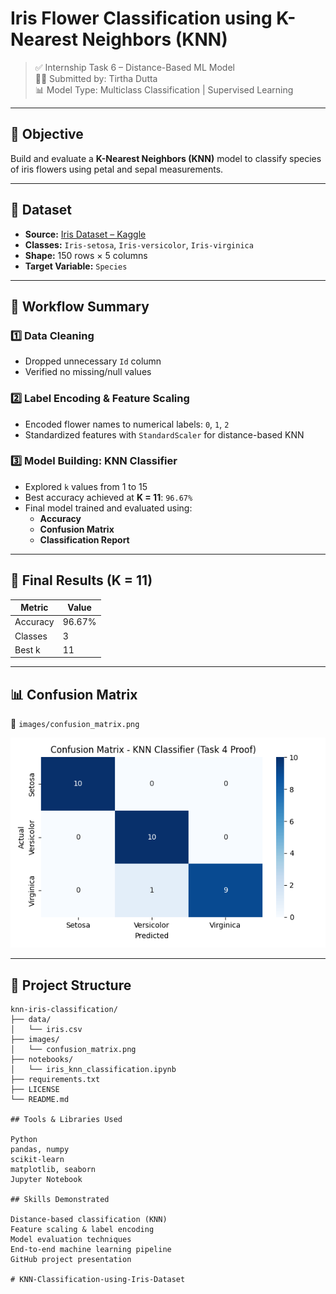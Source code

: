 # Iris Flower Classification using K-Nearest Neighbors (KNN)

> ✅ Internship Task 6 – Distance-Based ML Model  
> 👨‍💻 Submitted by: Tirtha Dutta  
> 📊 Model Type: Multiclass Classification | Supervised Learning

---

## 🧠 Objective

Build and evaluate a **K-Nearest Neighbors (KNN)** model to classify species of iris flowers using petal and sepal measurements.

---

## 📂 Dataset

- **Source:** [Iris Dataset – Kaggle](https://www.kaggle.com/datasets/uciml/iris)
- **Classes:** `Iris-setosa`, `Iris-versicolor`, `Iris-virginica`
- **Shape:** 150 rows × 5 columns  
- **Target Variable:** `Species`

---

## 🔄 Workflow Summary

### 1️⃣ Data Cleaning
- Dropped unnecessary `Id` column
- Verified no missing/null values

### 2️⃣ Label Encoding & Feature Scaling
- Encoded flower names to numerical labels: `0`, `1`, `2`
- Standardized features with `StandardScaler` for distance-based KNN

### 3️⃣ Model Building: KNN Classifier
- Explored `k` values from 1 to 15
- Best accuracy achieved at **K = 11**: `96.67%`
- Final model trained and evaluated using:
  - **Accuracy**
  - **Confusion Matrix**
  - **Classification Report**

---

## 🧪 Final Results (K = 11)

| Metric      | Value    |
|-------------|----------|
| Accuracy    | 96.67%   |
| Classes     | 3        |
| Best k      | 11       |

---

## 📊 Confusion Matrix

📁 `images/confusion_matrix.png`

![Confusion Matrix](images/confusion_matrix.png)

---

## 📁 Project Structure

```plaintext
knn-iris-classification/
├── data/
│   └── iris.csv
├── images/
│   └── confusion_matrix.png
├── notebooks/
│   └── iris_knn_classification.ipynb
├── requirements.txt
├── LICENSE
└── README.md

## Tools & Libraries Used

Python
pandas, numpy
scikit-learn
matplotlib, seaborn
Jupyter Notebook

## Skills Demonstrated

Distance-based classification (KNN)
Feature scaling & label encoding
Model evaluation techniques
End-to-end machine learning pipeline
GitHub project presentation

#   K N N - C l a s s i f i c a t i o n - u s i n g - I r i s - D a t a s e t 
 
 